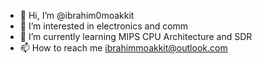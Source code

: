 - 👋 Hi, I’m @ibrahim0moakkit
- 👀 I’m interested in electronics and comm
- 🌱 I’m currently learning MIPS CPU Architecture and SDR 
- 📫 How to reach me ibrahimmoakkit@outlook.com
<!---
ibrahim0moakkit/ibrahim0moakkit is a ✨ special ✨ repository because its `README.md` (this file) appears on your GitHub profile.
You can click the Preview link to take a look at your changes.
--->
